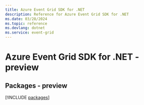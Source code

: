 ```yaml
---
title: Azure Event Grid SDK for .NET
description: Reference for Azure Event Grid SDK for .NET
ms.date: 03/28/2024
ms.topic: reference
ms.devlang: dotnet
ms.service: event-grid
---
```

# Azure Event Grid SDK for .NET - preview
## Packages - preview
[!INCLUDE [packages](event-grid-index.md)]